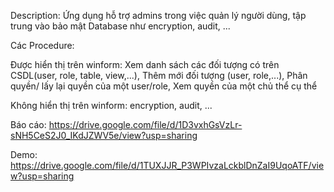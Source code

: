 Description: Ứng dụng hỗ trợ admins trong việc quản lý người dùng, tập trung vào bảo mật Database như encryption, audit, ... 

Các Procedure: 

Được hiển thị trên winform: Xem danh sách các đối tượng có trên CSDL(user, role, table, view,...), Thêm mới đối tượng (user, role,...), Phân quyền/ lấy lại quyền của một user/role, Xem quyền của một chủ thể cụ thể

Không hiển thị trên winform: encryption, audit, ...

Báo cáo: https://drive.google.com/file/d/1D3vxhGsVzLr-sNH5CeS2J0_IKdJZWV5e/view?usp=sharing 

Demo: https://drive.google.com/file/d/1TUXJJR_P3WPIvzaLckblDnZaI9UqoATF/view?usp=sharing 
